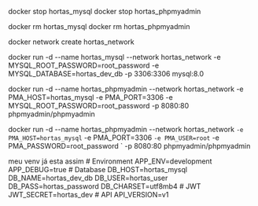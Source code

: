 docker stop hortas_mysql
docker stop hortas_phpmyadmin

docker rm hortas_mysql
docker rm hortas_phpmyadmin

docker network create hortas_network

docker run -d --name hortas_mysql --network hortas_network -e MYSQL_ROOT_PASSWORD=root_password -e MYSQL_DATABASE=hortas_dev_db -p 3306:3306 mysql:8.0

docker run -d --name hortas_phpmyadmin --network hortas_network -e PMA_HOST=hortas_mysql -e PMA_PORT=3306 -e MYSQL_ROOT_PASSWORD=root_password -p 8080:80 phpmyadmin/phpmyadmin


docker run -d --name hortas_phpmyadmin --network hortas_network `
  -e PMA_HOST=hortas_mysql `
  -e PMA_PORT=3306 `
  -e PMA_USER=root `
  -e PMA_PASSWORD=root_password `
  -p 8080:80 phpmyadmin/phpmyadmin




meu venv já esta assim # Environment APP_ENV=development APP_DEBUG=true # Database DB_HOST=hortas_mysql DB_NAME=hortas_dev_db DB_USER=hortas_user DB_PASS=hortas_password DB_CHARSET=utf8mb4 # JWT JWT_SECRET=hortas_dev # API API_VERSION=v1